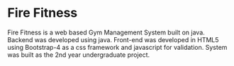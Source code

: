 # Fire Fitness

Fire Fitness is a web based Gym Management System built on java.
Backend was developed using java.
Front-end was developed in HTML5 using Bootstrap-4 as a css framework and javascript for validation.
System was built as the 2nd year undergraduate project.
